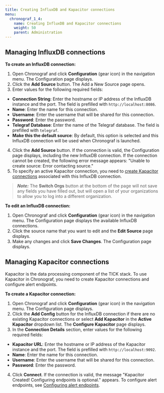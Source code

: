 ```yaml
---
title: Creating InfluxDB and Kapacitor connections
menu:
  chronograf_1_4:
    name: Creating InfluxDB and Kapacitor connections
    weight: 50
    parent: Administration
---
```


## Managing InfluxDB connections

**To create an InfluxDB connection:**

1. Open Chronograf and click **Configuration** (gear icon) in the navigation menu. The Configuration page displays.
2. Click the **Add Source** button. The Add a New Source page opens.
3. Enter values for the following required fields:

* **Connection String**: Enter the hostname or IP address of the InfluxDB instance and the port. The field is prefilled with  `http://localhost:8086`.
* **Name**: Enter the name for this connection.
* **Username**: Enter the username that will be shared for this connection.
* **Password**: Enter the password.
* **Telegraf Database**: Enter the name of the Telegraf database. The field is prefilled with `telegraf`.
* **Make this the default source**: By default, this option is selected and this InfluxDB connection will be used when Chronograf is launched.

4. Click the **Add Source** button. If the connection is valid, the Configuration page displays, including the new InfluxDB connection. If the connection cannot be created, the following error message appears: "Unable to create source: Error contacting source."
5. To specify an active Kapacitor connection, you need to [create Kapacitor connections](#creating-kapacitor-connections) associated with this InfluxDB connection.

>***Note:*** The **Switch Orgs** button at the bottom of the page will not save any fields you have filled out, but will open a list of your organizations to allow you to log into a different organization.

**To edit an InfluxDB connection:**

1. Open Chronograf and click **Configuration** (gear icon) in the navigation menu. The Configuration page displays the available InfluxDB connections.
2. Click the source name that you want to edit and the **Edit Source** page displays.
3. Make any changes and click **Save Changes**. The Configuration page displays.


## Managing Kapacitor connections

Kapacitor is the data processing component of the TICK stack. To use Kapacitor in Chronograf, you need to create Kapacitor connections and configure alert endpoints.

**To create a Kapacitor connection:**

1. Open Chronograf and click **Configuration** (gear icon) in the navigation menu. The Configuration page displays.
2. Click the **Add Config** button for the InfluxDB connection if there are no existing Kapacitor connections or select **Add Kapacitor** in the **Active Kapacitor** dropdown list. The **Configure Kapacitor** page displays.
3. In the **Connection Details** section, enter values for the following required fields:

* **Kapacitor URL**: Enter the hostname or IP address of the Kapacitor instance and the port. The field is prefilled with  `http://localhost:9092`.
* **Name**: Enter the name for this connection.
* **Username**: Enter the username that will be shared for this connection.
* **Password**: Enter the password.

4. Click **Connect**. If the connection is valid, the message "Kapacitor Created! Configuring endpoints is optional." appears. To configure alert endpoints, see [Configuring alert endpoints](#configuring-alert-endpoints).
